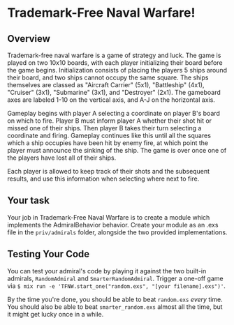 # Trademark-Free Naval Warfare!

## Overview

Trademark-free naval warfare is a game of strategy and luck. The game is played
on two 10x10 boards, with each player initializing their board before the game
begins. Initialization consists of placing the players 5 ships around their
board, and two ships cannot occupy the same square. The ships themselves are
classed as "Aircraft Carrier" (5x1), "Battleship" (4x1), "Cruiser" (3x1),
"Submarine" (3x1), and "Destroyer" (2x1). The gameboard axes are labeled 1-10 on
the vertical axis, and A-J on the horizontal axis.

Gameplay begins with player A selecting a coordinate on player B's board on
which to fire. Player B must inform player A whether their shot hit or missed
one of their ships. Then player B takes their turn selecting a coordinate and
firing. Gameplay continues like this until all the squares which a ship occupies
have been hit by enemy fire, at which point the player must announce the sinking
of the ship. The game is over once one of the players have lost all of their
ships.

Each player is allowed to keep track of their shots and the subsequent results,
and use this information when selecting where next to fire.

## Your task
Your job in Trademark-Free Naval Warfare is to create a module which implements
the AdmiralBehavior behavior. Create your module as an .exs file in the
`priv/admirals` folder, alongside the two provided implementations.

## Testing Your Code
You can test your admiral's code by playing it against the two built-in
admirals, `RandomAdmiral` and `SmarterRandomAdmiral`. Trigger a one-off game
via `$ mix run -e 'TFNW.start_one("random.exs", "[your filename].exs")'`.

By the time you're done, you should be able to beat `random.exs` *every* time.
You should also be able to beat `smarter_random.exs` almost all the time, but
it might get lucky once in a while.

